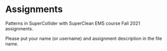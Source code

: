 # Assignments
Patterns in SuperCollider with SuperClean EMS course Fall 2021 assignments.

Please put your name (or username) and assignment description in the file name.
